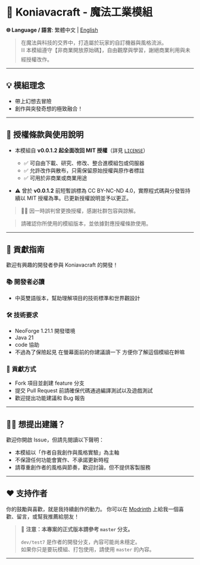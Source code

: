 # 🌌 Koniavacraft - 魔法工業模組

**🌐 Language / 語言**: 繁體中文 | [English](./README_EN.md)

> 在魔法與科技的交界中，打造屬於玩家的自訂機器與風格流派。  
> ⛓️ 本模組遵守【非商業開放原始碼】，自由觀摩與學習，謝絕商業利用與未經授權改作。

---

## 💡 模組理念

- 帶上幻想去冒險
- 創作與突發奇想的極致融合！

---


## 📜 授權條款與使用說明

- 本模組自 **v0.0.1.2 起全面改回 MIT 授權**（詳見 [`LICENSE`](./LICENSE)）
  - ✅ 可自由下載、研究、修改、整合進模組包或伺服器
  - ✅ 允許改作與散布，只需保留原始授權與原作者標註
  - ✅ 可用於非商業或商業用途

- ⚠️ 曾於 **v0.0.1.2** 前短暫誤標為 CC BY-NC-ND 4.0，實際程式碼與分發皆持續以 MIT 授權為準。已更新授權說明並予以更正。


> 🙇‍♀️ 因一時誤判曾更換授權，感謝社群包容與諒解。

> 請確認你所使用的模組版本，並依據對應授權條款使用。

---

## 🤝 貢獻指南

歡迎有興趣的開發者參與 Koniavacraft 的開發！

### 📚 **開發者必讀**
- 中英雙語版本，幫助理解項目的技術標準和世界觀設計

### 🛠️ **技術要求**
- NeoForge 1.21.1 開發環境
- Java 21
-  code 協助
- 不過為了保險起見 在螢幕面前的你建議讀一下 方便你了解這個模組在幹嘛

### 🎯 **貢獻方式**
- Fork 項目並創建 feature 分支
- 提交 Pull Request 前請確保代碼通過編譯測試以及遊戲測試
- 歡迎提出功能建議和 Bug 報告

---

## 🙋‍♀️ 想提出建議？

歡迎你開啟 Issue，但請先閱讀以下聲明：

- 本模組以「作者自我創作與風格實驗」為主軸
- 不保證任何功能會實作、不承諾更新時程
- 請尊重創作者的風格與節奏，歡迎討論，但不提供客製服務

---

## ❤️ 支持作者

你的鼓勵與喜歡，就是我持續創作的動力。
你可以在 [Modrinth](https://modrinth.com/mod/magical-industry) 上給我一個喜歡、留言，或幫我推薦給朋友！
> 📢 **注意：本專案的正式版本請參考 `master` 分支。**
>
> `dev/test7` 是作者的開發分支，內容可能尚未穩定。  
> 如果你只是要玩模組、打包使用，請使用 `master` 的內容。

---
